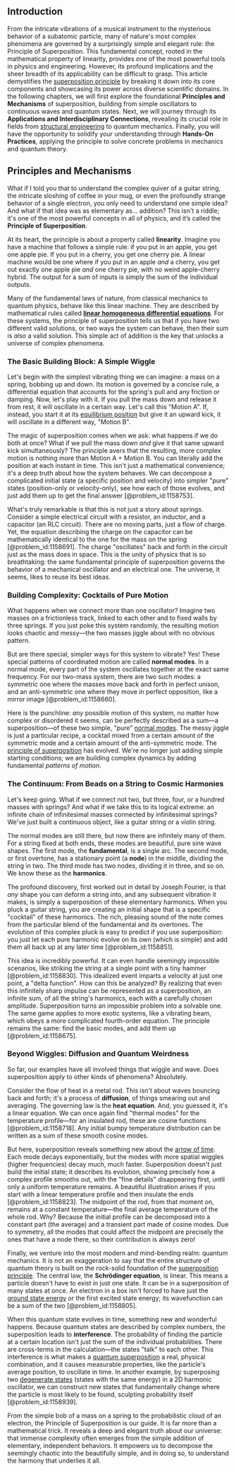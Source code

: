 ## Introduction
From the intricate vibrations of a musical instrument to the mysterious behavior of a subatomic particle, many of nature's most complex phenomena are governed by a surprisingly simple and elegant rule: the Principle of Superposition. This fundamental concept, rooted in the mathematical property of linearity, provides one of the most powerful tools in physics and engineering. However, its profound implications and the sheer breadth of its applicability can be difficult to grasp. This article demystifies the [superposition principle](@article_id:144155) by breaking it down into its core components and showcasing its power across diverse scientific domains. In the following chapters, we will first explore the foundational **Principles and Mechanisms** of superposition, building from simple oscillators to continuous waves and quantum states. Next, we will journey through its **Applications and Interdisciplinary Connections**, revealing its crucial role in fields from [structural engineering](@article_id:151779) to quantum mechanics. Finally, you will have the opportunity to solidify your understanding through **Hands-On Practices**, applying the principle to solve concrete problems in mechanics and quantum theory.

## Principles and Mechanisms

What if I told you that to understand the complex quiver of a guitar string, the intricate sloshing of coffee in your mug, or even the profoundly strange behavior of a single electron, you only need to understand one simple idea? And what if that idea was as elementary as… addition? This isn't a riddle; it's one of the most powerful concepts in all of physics, and it’s called the **Principle of Superposition**.

At its heart, the principle is about a property called **linearity**. Imagine you have a machine that follows a simple rule: if you put in an apple, you get one apple pie. If you put in a cherry, you get one cherry pie. A linear machine would be one where if you put in an apple *and* a cherry, you get out exactly one apple pie *and* one cherry pie, with no weird apple-cherry hybrid. The output for a sum of inputs is simply the sum of the individual outputs.

Many of the fundamental laws of nature, from classical mechanics to quantum physics, behave like this linear machine. They are described by mathematical rules called **[linear homogeneous differential equations](@article_id:164926)**. For these systems, the principle of superposition tells us that if you have two different valid solutions, or two ways the system can behave, then their sum is *also* a valid solution. This simple act of addition is the key that unlocks a universe of complex phenomena.

### The Basic Building Block: A Simple Wiggle

Let's begin with the simplest vibrating thing we can imagine: a mass on a spring, bobbing up and down. Its motion is governed by a concise rule, a differential equation that accounts for the spring's pull and any friction or damping. Now, let's play with it. If you pull the mass down and release it from rest, it will oscillate in a certain way. Let's call this "Motion A". If, instead, you start it at its [equilibrium position](@article_id:271898) but give it an upward kick, it will oscillate in a different way, "Motion B".

The magic of superposition comes when we ask: what happens if we do both at once? What if we pull the mass down *and* give it that same upward kick simultaneously? The principle avers that the resulting, more complex motion is nothing more than Motion A + Motion B. You can literally add the position at each instant in time. This isn't just a mathematical convenience; it's a deep truth about how the system behaves. We can decompose a complicated initial state (a specific position and velocity) into simpler "pure" states (position-only or velocity-only), see how each of those evolves, and just add them up to get the final answer [@problem_id:1158753].

What's truly remarkable is that this is not just a story about springs. Consider a simple electrical circuit with a resistor, an inductor, and a capacitor (an RLC circuit). There are no moving parts, just a flow of charge. Yet, the equation describing the charge on the capacitor can be mathematically identical to the one for the mass on the spring [@problem_id:1158691]. The charge "oscillates" back and forth in the circuit just as the mass does in space. This is the unity of physics that is so breathtaking: the same fundamental principle of superposition governs the behavior of a mechanical oscillator and an electrical one. The universe, it seems, likes to reuse its best ideas.

### Building Complexity: Cocktails of Pure Motion

What happens when we connect more than one oscillator? Imagine two masses on a frictionless track, linked to each other and to fixed walls by three springs. If you just poke this system randomly, the resulting motion looks chaotic and messy—the two masses jiggle about with no obvious pattern.

But are there special, simpler ways for this system to vibrate? Yes! These special patterns of coordinated motion are called **normal modes**. In a normal mode, every part of the system oscillates together at the exact same frequency. For our two-mass system, there are two such modes: a symmetric one where the masses move back and forth in perfect unison, and an anti-symmetric one where they move in perfect opposition, like a mirror image [@problem_id:1158660].

Here is the punchline: *any* possible motion of this system, no matter how complex or disordered it seems, can be perfectly described as a sum—a superposition—of these two simple, "pure" [normal modes](@article_id:139146). The messy jiggle is just a particular recipe, a cocktail mixed from a certain amount of the symmetric mode and a certain amount of the anti-symmetric mode. The [principle of superposition](@article_id:147588) has evolved. We're no longer just adding simple starting conditions; we are building complex dynamics by adding fundamental *patterns of motion*.

### The Continuum: From Beads on a String to Cosmic Harmonies

Let's keep going. What if we connect not two, but three, four, or a hundred masses with springs? And what if we take this to its logical extreme: an infinite chain of infinitesimal masses connected by infinitesimal springs? We've just built a continuous object, like a guitar string or a violin string.

The normal modes are still there, but now there are infinitely many of them. For a string fixed at both ends, these modes are beautiful, pure sine wave shapes. The first mode, the **fundamental**, is a single arc. The second mode, or first overtone, has a stationary point (a **node**) in the middle, dividing the string in two. The third mode has two nodes, dividing it in three, and so on. We know these as the **harmonics**.

The profound discovery, first worked out in detail by Joseph Fourier, is that *any* shape you can deform a string into, and any subsequent vibration it makes, is simply a superposition of these elementary harmonics. When you pluck a guitar string, you are creating an initial shape that is a specific "cocktail" of these harmonics. The rich, pleasing sound of the note comes from the particular blend of the fundamental and its overtones. The evolution of this complex pluck is easy to predict if you use superposition: you just let each pure harmonic evolve on its own (which is simple) and add them all back up at any later time [@problem_id:1158851].

This idea is incredibly powerful. It can even handle seemingly impossible scenarios, like striking the string at a single point with a tiny hammer [@problem_id:1158830]. This idealized event imparts a velocity at just one point, a "delta function". How can this be analyzed? By realizing that even this infinitely sharp impulse can be represented as a superposition, an infinite sum, of all the string's harmonics, each with a carefully chosen amplitude. Superposition turns an impossible problem into a solvable one. The same game applies to more exotic systems, like a vibrating beam, which obeys a more complicated fourth-order equation. The principle remains the same: find the basic modes, and add them up [@problem_id:1158675].

### Beyond Wiggles: Diffusion and Quantum Weirdness

So far, our examples have all involved things that wiggle and wave. Does superposition apply to other kinds of phenomena? Absolutely.

Consider the flow of heat in a metal rod. This isn't about waves bouncing back and forth; it's a process of **diffusion**, of things smearing out and averaging. The governing law is the **heat equation**. And, you guessed it, it's a linear equation. We can once again find "thermal modes" for the temperature profile—for an insulated rod, these are cosine functions [@problem_id:1158718]. Any initial bumpy temperature distribution can be written as a sum of these smooth cosine modes.

But here, superposition reveals something new about the [arrow of time](@article_id:143285). Each mode decays exponentially, but the modes with more spatial wiggles (higher frequencies) decay much, much faster. Superposition doesn't just build the initial state; it describes its evolution, showing precisely how a complex profile smooths out, with the "fine details" disappearing first, until only a uniform temperature remains. A beautiful illustration arises if you start with a linear temperature profile and then insulate the ends [@problem_id:1158823]. The midpoint of the rod, from that moment on, remains at a constant temperature—the final average temperature of the whole rod. Why? Because the initial profile can be decomposed into a constant part (the average) and a transient part made of cosine modes. Due to symmetry, all the modes that could affect the midpoint are precisely the ones that have a node there, so their contribution is always zero!

Finally, we venture into the most modern and mind-bending realm: quantum mechanics. It is not an exaggeration to say that the entire structure of quantum theory is built on the rock-solid foundation of the [superposition principle](@article_id:144155). The central law, the **Schrödinger equation**, is linear. This means a particle doesn't have to exist in just one state. It can be in a superposition of many states at once. An electron in a box isn't forced to have just the [ground state energy](@article_id:146329) or the first excited state energy; its wavefunction can be a sum of the two [@problem_id:1158805].

When this quantum state evolves in time, something new and wonderful happens. Because quantum states are described by complex numbers, the superposition leads to **interference**. The probability of finding the particle at a certain location isn't just the sum of the individual probabilities. There are cross-terms in the calculation—the states "talk" to each other. This interference is what makes a [quantum superposition](@article_id:137420) a real, physical combination, and it causes measurable properties, like the particle's average position, to oscillate in time. In another example, by superposing two [degenerate states](@article_id:274184) (states with the same energy) in a 2D harmonic oscillator, we can construct new states that fundamentally change where the particle is most likely to be found, sculpting probability itself [@problem_id:1158939].

From the simple bob of a mass on a spring to the probabilistic cloud of an electron, the Principle of Superposition is our guide. It is far more than a mathematical trick. It reveals a deep and elegant truth about our universe: that immense complexity often emerges from the simple addition of elementary, independent behaviors. It empowers us to decompose the seemingly chaotic into the beautifully simple, and in doing so, to understand the harmony that underlies it all.